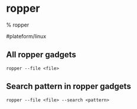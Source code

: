 # ropper

% ropper

#plateform/linux

## All ropper gadgets
```
ropper --file <file>
```

## Search pattern in ropper gadgets
```
ropper --file <file> --search <pattern>
```